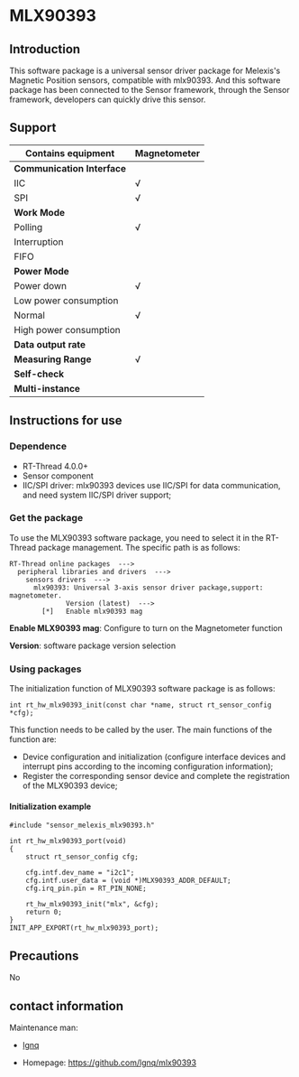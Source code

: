 # MLX90393

## Introduction

This software package is a universal sensor driver package for Melexis's Magnetic Position sensors, compatible with mlx90393. 
And this software package has been connected to the Sensor framework, through the Sensor framework, developers can quickly drive this sensor.

## Support

| Contains equipment          | Magnetometer |
| --------------------------- | ------------ |
| **Communication Interface** |              |
| IIC                         | √            |
| SPI                         | √            |
| **Work Mode**               |              |
| Polling                     | √            |
| Interruption                |              |
| FIFO                        |              |
| **Power Mode**              |              |
| Power down                  | √            |
| Low power consumption       |              |
| Normal                      | √            |
| High power consumption      |              |
| **Data output rate**        |              |
| **Measuring Range**         | √            |
| **Self-check**              |              |
| **Multi-instance**          |              |

## Instructions for use

### Dependence

- RT-Thread 4.0.0+
- Sensor component
- IIC/SPI driver: mlx90393 devices use IIC/SPI for data communication, and need system IIC/SPI driver support;

### Get the package

To use the MLX90393 software package, you need to select it in the RT-Thread package management. The specific path is as follows:

```
RT-Thread online packages  --->
  peripheral libraries and drivers  --->
    sensors drivers  --->
      mlx90393: Universal 3-axis sensor driver package,support: magnetometer.
              Version (latest)  --->
        [*]   Enable mlx90393 mag
```

**Enable MLX90393 mag**: Configure to turn on the Magnetometer function

**Version**: software package version selection

### Using packages

The initialization function of MLX90393 software package is as follows:

```
int rt_hw_mlx90393_init(const char *name, struct rt_sensor_config *cfg);
```

This function needs to be called by the user. The main functions of the function are:

- Device configuration and initialization (configure interface devices and interrupt pins according to the incoming configuration information);
- Register the corresponding sensor device and complete the registration of the MLX90393 device;

#### Initialization example

```
#include "sensor_melexis_mlx90393.h"

int rt_hw_mlx90393_port(void)
{
    struct rt_sensor_config cfg;
    
    cfg.intf.dev_name = "i2c1";
    cfg.intf.user_data = (void *)MLX90393_ADDR_DEFAULT;
    cfg.irq_pin.pin = RT_PIN_NONE;

    rt_hw_mlx90393_init("mlx", &cfg);
    return 0;
}
INIT_APP_EXPORT(rt_hw_mlx90393_port);
```

## Precautions

No

## contact information

Maintenance man:

- [lgnq](https://github.com/lgnq)

- Homepage: <https://github.com/lgnq/mlx90393>
